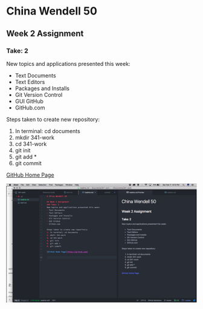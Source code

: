 # China Wendell 50

## Week 2 Assignment
### Take: 2
New topics and applications presented this week:
- Text Documents
- Text Editors
- Packages and Installs
- Git Version Control
- GUI GitHub
- GitHub.com

Steps taken to create new repository:
1. In terminal: cd documents
2. mkdir 341-work
3. cd 341-work
4. git init
5. git add *
6. git commit

[GitHub Home Page](http://github.com)

![Atom Editor Screen Shot](https://raw.githubusercontent.com/misschinatown/341-work/master/Screen%20Shot.png)
